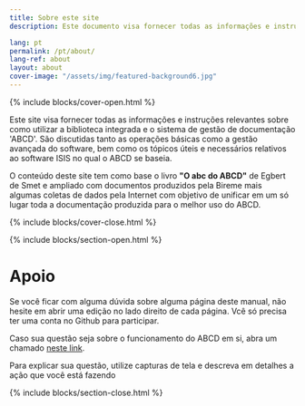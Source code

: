 ```yaml
---
title: Sobre este site
description: Este documento visa fornecer todas as informações e instruções relevantes sobre como utilizar a biblioteca integrada e o sistema de gestão de documentação 'ABCD'. São discutidas tanto as operações básicas como a gestão avançada do software, bem como os tópicos úteis e necessários relativos ao software ISIS no qual o ABCD se baseia. Nesta nova edição são acrescentadas as novas funcionalidades da versão 2.0...

lang: pt
permalink: /pt/about/
lang-ref: about
layout: about
cover-image: "/assets/img/featured-background6.jpg"
---
```


{% include blocks/cover-open.html %}

Este site visa fornecer todas as informações e instruções relevantes sobre como utilizar a biblioteca integrada e o sistema de gestão de documentação 'ABCD'. São discutidas tanto as operações básicas como a gestão avançada do software, bem como os tópicos úteis e necessários relativos ao software ISIS no qual o ABCD se baseia.
<br>

O conteúdo deste site tem como base o livro <b>"O abc do ABCD"</b> de Egbert de Smet e ampliado com documentos produzidos pela Bireme mais algumas coletas de dados pela Internet com objetivo de unificar em um só lugar toda a documentação produzida para o melhor uso do ABCD.

{% include blocks/cover-close.html %}

{% include blocks/section-open.html %}
<h1>Apoio</h1>
<p>Se você ficar com alguma dúvida sobre alguma página deste manual, não hesite em abrir uma edição no lado direito de cada página. Vcê só precisa ter uma conta no Github para participar.</p>

<p> Caso sua questão seja sobre o funcionamento do ABCD em si, abra um chamado <a href="https://github.com/ABCD-DEVCOM/ABCD2/issues">neste link</a>.</p>

<p>Para explicar sua questão, utilize capturas de tela e descreva em detalhes a ação que você está fazendo</p>



{% include blocks/section-close.html %}

